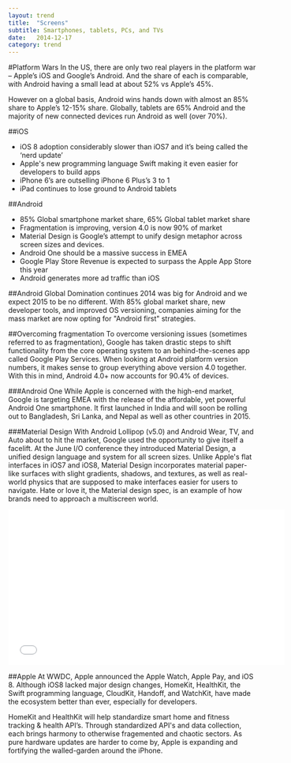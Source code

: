 ```yaml
---
layout: trend
title:  "Screens"
subtitle: Smartphones, tablets, PCs, and TVs
date:   2014-12-17
category: trend
---
```

#Platform Wars
In the US, there are only two real players in the platform war – Apple’s iOS and Google’s Android.  And the share of each is comparable, with Android having a small lead at about 52% vs Apple’s 45%.

However on a global basis, Android wins hands down with almost an 85% share to Apple’s 12-15% share. Globally, tablets are 65% Android and the majority of new connected devices run Android as well (over 70%).

##iOS
- iOS 8 adoption considerably slower than iOS7 and it’s being called the ‘nerd update’
- Apple's new programming language Swift making it even easier for developers to build apps
- iPhone 6’s are outselling iPhone 6 Plus’s 3 to 1
- iPad continues to lose ground to Android tablets

##Android
- 85% Global smartphone market share, 65% Global tablet market share
- Fragmentation is improving, version 4.0 is now 90% of market
- Material Design is Google’s attempt to unify design metaphor across screen sizes and devices.
- Android One should be a massive success in EMEA
- Google Play Store Revenue is expected to surpass the Apple App Store this year
- Android generates more ad traffic than iOS


##Android Global Domination continues
2014 was big for Android and we expect 2015 to be no different. With 85% global market share, new developer tools, and improved OS versioning, companies aiming for the mass market are now opting for "Android first" strategies. 

##Overcoming fragmentation 
To overcome versioning issues (sometimes referred to as fragmentation), Google has taken drastic steps to shift functionality from the core operating system to an behind-the-scenes app called Google Play Services. When looking at Android platform version numbers, it makes sense to group everything above version 4.0 together. With this in mind, Android 4.0+ now accounts for 90.4% of devices. 

###Android One
While Apple is concerned with the high-end market, Google is targeting EMEA with the release of the affordable, yet powerful Android One smartphone. It first launched in India and will soon be rolling out to Bangladesh, Sri Lanka, and Nepal as well as other countries in 2015. 

###Material Design
With Android Lollipop (v5.0) and Android Wear, TV, and Auto about to hit the market, Google used the opportunity to give itself a facelift. At the June I/O conference they introduced Material Design, a unified design language and system for all screen sizes. Unlike Apple's flat interfaces in iOS7 and iOS8, Material Design incorporates material paper-like surfaces with slight gradients, shadows, and textures, as well as real-world physics that are supposed to make interfaces easier for users to navigate. Hate or love it, the Material design spec, is an example of how brands need to approach a multiscreen world. 

<div class="embed-responsive embed-responsive-16by9">
<iframe class="embed-resposive-item" width="560" height="315" src="//www.youtube.com/embed/Q8TXgCzxEnw" frameborder="0" allowfullscreen></iframe>
</div>

##Apple
At WWDC, Apple announced the Apple Watch, Apple Pay, and iOS 8. Although iOS8 lacked major design changes, HomeKit, HealthKit, the Swift programming language, CloudKit, Handoff, and WatchKit, have made the ecosystem better than ever, especially for developers.

HomeKit and HealthKit will help standardize smart home and fitness tracking & health API’s. Through standardized API's and data collection, each brings harmony to otherwise fragemented and  chaotic sectors. As pure hardware updates are harder to come by, Apple is expanding and fortifying the walled-garden around the iPhone. 






